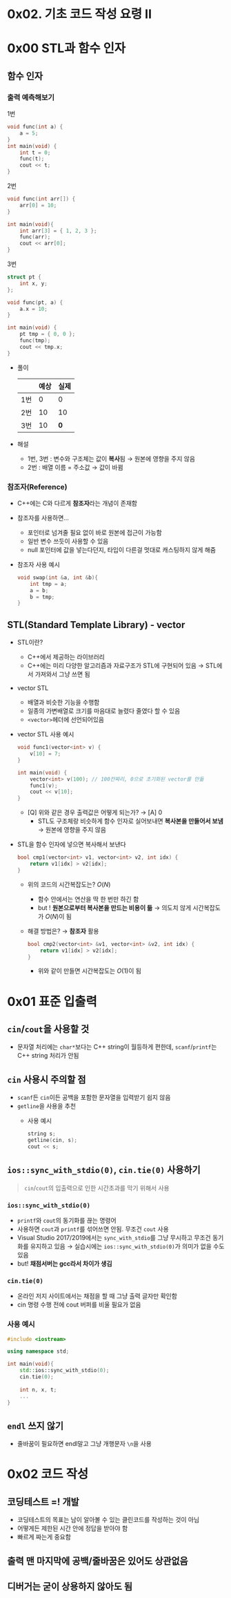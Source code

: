 # 0x02. 기초 코드 작성 요령 II

# 0x00 STL과 함수 인자

## 함수 인자

### 출력 예측해보기

1번

```cpp
void func(int a) {
	a = 5;
}
int main(void) {
	int t = 0;
	func(t);
	cout << t;
}
```

2번

```cpp
void func(int arr[]) {
	arr[0] = 10;
}

int main(void){
	int arr[3] = { 1, 2, 3 };
	func(arr);
	cout << arr[0];
}
```

3번

```cpp
struct pt {
	int x, y;
};

void func(pt, a) {
	a.x = 10;
}

int main(void) {
	pt tmp = { 0, 0 };
	func(tmp);
	cout << tmp.x;
}
```

- 풀이
    
    
    |  | 예상 | 실제 |
    | --- | --- | --- |
    | 1번 | 0 | 0 |
    | 2번 | 10 | 10 |
    | 3번 | 10 | **0** |

- 해설
    - 1번, 3번 : 변수와 구조체는 값이 **복사**됨 → 원본에 영향을 주지 않음
    - 2번 : 배열 이름 = 주소값 → 값이 바뀜

### 참조자(Reference)

- C++에는 C와 다르게 **참조자**라는 개념이 존재함
- 참조자를 사용하면…
    - 포인터로 넘겨줄 필요 없이 바로 원본에 접근이 가능함
    - 일반 변수 쓰듯이 사용할 수 있음
    - null 포인터에 값을 넣는다던지, 타입이 다른걸 멋대로 캐스팅하지 않게 해줌
- 참조자 사용 예시
    
    ```cpp
    void swap(int &a, int &b){
    	int tmp = a;
    	a = b;
    	b = tmp;
    }
    ```
    

## STL(Standard Template Library) - vector

- STL이란?
    - C++에서 제공하는 라이브러리
    - C++에는 미리 다양한 알고리즘과 자료구조가 STL에 구현되어 있음 → STL에서 가져와서 그냥 쓰면 됨
- vector STL
    - 배열과 비슷한 기능을 수행함
    - 일종의 가변배열로 크기를 마음대로 늘렸다 줄였다 할 수 있음
    - `<vector>`헤더에 선언되어있음
- vector STL 사용 예시
    
    ```cpp
    void func1(vector<int> v) {
    	v[10] = 7;
    }
    
    int main(void) {
    	vector<int> v(100); // 100칸짜리, 0으로 초기화된 vector를 만듦
    	func1(v);
    	cout << v[10];
    }
    ```
    
    - [Q] 위와 같은 경우 출력값은 어떻게 되는가? → [A] 0
        - STL도 구조체랑 비슷하게 함수 인자로 실어보내면 **복사본을 만들어서 보냄** → 원본에 영향을 주지 않음
- STL을 함수 인자에 넣으면 복사해서 보낸다
    
    ```cpp
    bool cmp1(vector<int> v1, vector<int> v2, int idx) {
    	return v1[idx] > v2[idx];
    }
    ```
    
    - 위의 코드의 시간복잡도는? $O(N)$
        - 함수 안에서는 연산을 딱 한 번만 하긴 함
        - but ! **원본으로부터 복사본을 만드는 비용이 듦** → 의도치 않게 시간복잡도가  $O(N)$이 됨
    - 해결 방법은? → **참조자** 활용
        
        ```cpp
        bool cmp2(vector<int> &v1, vector<int> &v2, int idx) {
        	return v1[idx] > v2[idx];
        }
        ```
        
        - 위와 같이 만들면 시간복잡도는 $O(1)$이 됨

# 0x01 표준 입출력

## `cin`/`cout`을 사용할 것

- 문자열 처리에는 `char*`보다는 C++ string이 월등하게 편한데, `scanf`/`printf`는 C++ string 처리가 안됨

## `cin` 사용시 주의할 점

- `scanf`든 `cin`이든 공백을 포함한 문자열을 입력받기 쉽지 않음
- `getline`을 사용을 추천
    - 사용 예시
        
        ```cpp
        string s;
        getline(cin, s);
        cout << s;
        ```
        

## `ios::sync_with_stdio(0)`, `cin.tie(0)` 사용하기

> `cin`/`cout`의 입출력으로 인한 시간초과를 막기 위해서 사용
> 

### `ios::sync_with_stdio(0)`

- `printf`와 `cout`의 동기화를 끊는 명령어
- 사용하면 `cout`과 `printf`를 섞어쓰면 안됨. 무조건 `cout` 사용
- Visual Studio 2017/2019에서는 `sync_with_stdio`를 그냥 무시하고 무조건 동기화를 유지하고 있음
→ 실습시에는 `ios::sync_with_stdio(0)`가 의미가 없을 수도 있음
- but! **채점서버는 gcc라서 차이가 생김**

### `cin.tie(0)`

- 온라인 저지 사이트에서는 채점을 할 때 그냥 출력 글자만 확인함
- cin 명령 수행 전에 cout 버퍼를 비울 필요가 없음

### 사용 예시

```cpp
#include <iostream>

using namespace std;

int main(void){
	std::ios::sync_with_stdio(0);
	cin.tie(0);
	
	int n, x, t;
	...
}
```

## `endl` 쓰지 않기

- 줄바꿈이 필요하면 endl말고 그냥 개행문자 `\n`을 사용

# 0x02 코드 작성

## 코딩테스트 =! 개발

- 코딩테스트의 목표는 남이 알아볼 수 있는 클린코드를 작성하는 것이 아님
- 어떻게든 제한된 시간 안에 정답을 받아야 함
- 빠르게 짜는게 중요함

## 출력 맨 마지막에 공백/줄바꿈은 있어도 상관없음

## 디버거는 굳이 상용하지 않아도 됨